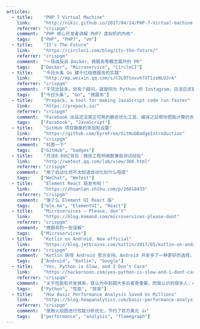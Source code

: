 ```yaml
---
articles:
  - title:    "PHP 7 Virtual Machine"
    link:     "http://nikic.github.io/2017/04/14/PHP-7-Virtual-machine.html"
    referrer: "crispgm"
    comment:  "PHP 核心开发者讲解 PHP7 虚拟机的内核"
    tags:    ["PHP", "PHP7", "vm"]
  - title:    "It's The Future"
    link:     "https://circleci.com/blog/its-the-future/"
    referrer: "crispgm"
    comment:  "一场由反讽 Docker、微服务等概念展开的 PR"
    tags:    ["Docker", "Microservice", "CircleCI"]
  - title:    "今日头条 Go 建千亿级微服务的实践"
    link:     "http://mp.weixin.qq.com/s/CJL0Ttexvh7XT1zoNLOJrA"
    referrer: "crispgm"
    comment:  "干货比较多。但有个疑问，就是同为 Python 的 Instagram，日活应该更多，却还在 Python，不知道技术栈上怎么做的。"
    tags:    ["今日头条", "Go", "微服务"]
  - title:    "Prepack, a tool for making JavaScript code run faster"
    link:     "https://prepack.io/"
    referrer: "crispgm"
    comment:  "Facebook 出品还没真正可用的静态优化工具，编译之后帮你把能计算的东西都计算好"
    tags:    ["Facebook", "JavaScript"]
  - title:    "GitHub 项目徽章的添加和设置"
    link:     "https://github.com/EyreFree/GitHubBadgeIntroduction"
    referrer: "crispgm"
    comment:  "科普一下"
    tags:    ["GitHub", "badges"]
  - title:    "月活8.89亿背后：微信工程师细数兼容测试经验"
    link:     "http://wetest.qq.com/lab/view/306.html"
    referrer: "crispgm"
    comment:  "用了自动化但不太知道自动化到什么程度"
    tags:    ["WeChat", "WeTest"]
  - title:    "Element React 版发布啦！"
    link:     "https://zhuanlan.zhihu.com/p/26818433"
    referrer: "crispgm"
    comment:  "饿了么 Element UI React 版"
    tags:    ["ele.me", "ElementUI", "React"]
  - title:    "Microservices – Please, don’t"
    link:     "https://blog.komand.com/microservices-please-dont"
    referrer: "crispgm"
    comment:  "微服务的一些误解"
    tags:    ["Microservices"]
  - title:    "Kotlin on Android. Now official"
    link:     "https://blog.jetbrains.com/kotlin/2017/05/kotlin-on-android-now-official/"
    referrer: "crispgm"
    comment:  "Kotlin 获得 Android 官方支持。Android 开发多了一种更好的选择，但某些大厂短期内没什么希望，就像 Swift 一样。"
    tags:    ["Android", "Kotlin", "Google"]
  - title:    "Yes, Python is Slow, and I Don’t Care"
    link:     "https://hackernoon.com/yes-python-is-slow-and-i-dont-care-13763980b5a1"
    referrer: "crispgm"
    comment:  "关于性能和开发效率，我认为中前期大多后者更重要。而我认识的很多人，心思从来都放在性能上，这样是没有必要的。有些环节性能有需求，自然会寻找更好的方法，关键还是提升日常的效率。"
    tags:    ["Python", "性能", "效率"]
  - title:    "How Basic Performance Analysis Saved Us Millions"
    link:     "https://blog.heapanalytics.com/basic-performance-analysis-saved-us-millions/"
    referrer: "crispgm"
    comment:  "使用火焰图进行性能分析优化，节约了百万美元 👍"
    tags:    ["performance", "analysis", "flamegraph"]
---
```

